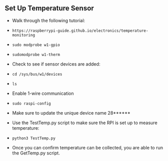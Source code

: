 ## Set Up Temperature Sensor
- Walk through the following tutorial:
- ```https://raspberrypi-guide.github.io/electronics/temperature-monitoring```
- ```sudo modprobe w1-gpio```
- ```sudomodprobe w1-therm```

- Check to see if sensor devices are added:
- ```cd /sys/bus/w1/devices```
- ```ls```

- Enable 1-wire communication
- ```sudo raspi-config```

- Make sure to update the unique device name 28******
- Use the TestTemp.py script to make sure the RPI is set up to measure temperature:
- ```python3 TestTemp.py```

- Once you can confirm temperature can be collected, you are able to run the GetTemp.py script.
